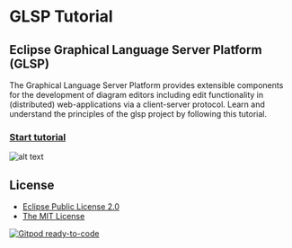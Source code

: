 # GLSP Tutorial
## Eclipse Graphical Language Server Platform (GLSP)
The Graphical Language Server Platform provides extensible components for the development of diagram editors including edit functionality in (distributed) web-applications via a client-server protocol.
Learn and understand the principles of the glsp project by following this tutorial.
### [Start tutorial](https://gitpod.io/#https://github.com/minrows/theia-extension-gitpod)

![alt text](https://cdn.discordapp.com/attachments/776069960371273769/803300788737933403/glsp1.gif)

## License

- [Eclipse Public License 2.0](LICENSE)
- [The MIT License](https://opensource.org/licenses/MIT)

[![Gitpod ready-to-code](https://img.shields.io/badge/Gitpod-ready--to--code-blue?logo=gitpod)](https://gitpod.io/#https://github.com/minrows/theia-extension-gitpod)